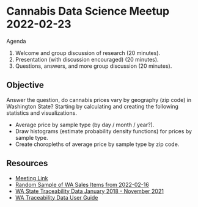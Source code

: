 # Cannabis Data Science Meetup 2022-02-23

Agenda

1. Welcome and group discussion of research (20 minutes).
2. Presentation (with discussion encouraged) (20 minutes).
3. Questions, answers, and more group discussion (20 minutes).

## Objective

Answer the question, do cannabis prices vary by geography (zip code) in Washington State? Starting by calculating and creating the following statistics and visualizations.

* Average price by sample type (by day / month / year?).
* Draw histograms (estimate probability density functions) for prices by sample type.
* Create choropleths of average price by sample type by zip code.

## Resources

- [Meeting Link](meet.google.com/ifq-jtmc-nuh)
- [Random Sample of WA Sales Items from 2022-02-16](https://cannlytics.page.link/cds53)
- [WA State Traceability Data January 2018 - November 2021](https://lcb.app.box.com/s/e89t59s0yb558tjoncjsid710oirqbgd)
- [WA Traceability Data User Guide](https://lcb.wa.gov/sites/default/files/publications/Marijuana/traceability/WALeafDataSystems_UserManual_v1.37.5_AddendumC_LicenseeUser.pdf)
